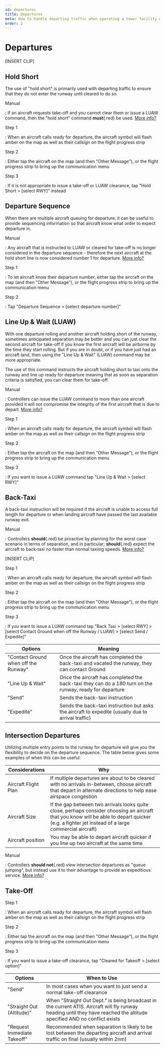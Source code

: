 ```yaml
---
id: departures
title: Departures
meta: How to handle departing traffic when operating a tower facility within Infinite Flight.
order: 2
---
```




# Departures



[INSERT CLIP]



## Hold Short



The use of "hold short" is primarily used with departing traffic to ensure that they do not enter the runway until cleared to do so.



Manual

: If an aircraft requests take-off and you cannot clear them or issue a LUAW command, then the "hold short" command **must**{.red} be used. [More info?](/guide/atc-manual/3.-tower/3.2-departures#3.2.1)



Step 1

: When an aircraft calls ready for departure, the aircraft symbol will flash amber on the map as well as their callsign on the flight progress strip



Step 2

: Either tap the aircraft on the map (and then "Other Message"), or the flight progress strip to bring up the communication menu



Step 3

: If it is not appropriate to issue a take-off or LUAW clearance, tap "Hold Short > [select RWY]" instead



## Departure Sequence



When there are multiple aircraft queuing for departure, it can be useful to provide sequencing information so that aircraft know what order to expect departure in.



Manual

: Any aircraft that is instructed to LUAW or cleared for take-off is no longer considered in the departure sequence - therefore the next aircraft at the hold short line is now considered number 1 for departure. [More info?](/guide/atc-manual/3.-tower/3.2-departures#3.2.2)



Step 1

: To let aircraft know their departure number, either tap the aircraft on the map (and then "Other Message"), or the flight progress strip to bring up the communication menu



Step 2

: Tap "Departure Sequence > [select departure number]"



## Line Up & Wait (LUAW)



With one departure rolling and another aircraft holding short of the runway, sometimes anticipated separation may be better and you can just clear the second aircraft for take-off if you know the first aircraft will be airborne by the time they start rolling. But if you are in doubt, or if you have just had an aircraft land, then using the "Line Up & Wait" (LUAW) command may be more appropriate.



The use of this command instructs the aircraft holding short to taxi onto the runway and line up ready for departure meaning that as soon as separation criteria is satisfied, you can clear them for take-off.



Manual

: Controllers can issue the LUAW command to more than one aircraft provided it will not compromise the integrity of the first aircraft that is due to depart. [More info?](/guide/atc-manual/3.-tower/3.2-departures#3.2.3)



Step 1

: When an aircraft calls ready for departure, the aircraft symbol will flash amber on the map as well as their callsign on the flight progress strip



Step 2

: Either tap the aircraft on the map (and then "Other Message"), or the flight progress strip to bring up the communication menu



Step 3

: If you want to issue a LUAW command tap "Line Up & Wait > [select RWY]" 



## Back-Taxi

A back-taxi instruction will be required if the aircraft is unable to access full length for departure or when landing aircraft have passed the last available runway exit.



Manual

: Controllers **should**{.red} be proactive by planning for the worst case scenario in terms of separation, and in particular; **should**{.red} expect the aircraft to back-taxi no faster than normal taxiing speeds. [More info?](/guide/atc-manual/3.-tower/3.2-departures#3.2.4)



[INSERT CLIP]



Step 1

: When an aircraft calls ready for departure, the aircraft symbol will flash amber on the map as well as their callsign on the flight progress strip



Step 2

: Either tap the aircraft on the map (and then "Other Message"), or the flight progress strip to bring up the communication menu



Step 3

: If you want to issue a LUAW command tap "Back Taxi > [select RWY] > [select Contact Ground when off the Runway / LUAW] > [select Send / Expedite]"



| Options                              | Meaning                                                      |
| ------------------------------------ | ------------------------------------------------------------ |
| "Contact Ground when off the Runway" | Once the aircraft has completed the back-taxi and vacated the runway, they can contact Ground |
| "Line Up & Wait"                     | Once the aircraft has completed the back-taxi they can do a 180 turn on the runway, ready for departure |
| "Send"                               | Sends the back-taxi instruction                              |
| "Expedite"                           | Sends the back-taxi instruction but asks the aircraft to expedite (usually due to arrival traffic) |



## Intersection Departures

Utilizing multiple entry points to the runway for departure will give you the flexibility to decide on the departure sequence. The table below gives some examples of when this can be useful:



| Considerations       | Why                                                          |
| -------------------- | ------------------------------------------------------------ |
| Aircraft Flight Plan | If multiple departures are about to be cleared with no arrivals in-between, choose aircraft that depart in alternate directions to help ease airspace congestion |
| Aircraft Size        | If the gap between two arrivals looks quite close, perhaps consider choosing an aircraft that you know will be able to depart quicker (e.g. a fighter jet instead of a large commercial aircraft) |
| Aircraft position    | You may be able to depart aircraft quicker if you line up two aircraft at the same time |



Manual

: Controllers **should not**{.red} view intersection departures as "queue jumping", but instead use it to their advantage to provide an expeditious service. [More info?](/guide/atc-manual/3.-tower/3.2-departures#3.2.5)



## Take-Off



Step 1

: When an aircraft calls ready for departure, the aircraft symbol will flash amber on the map as well as their callsign on the flight progress strip



Step 2

: Either tap the aircraft on the map (and then "Other Message"), or the flight progress strip to bring up the communication menu



Step 3

: If you want to issue a take-off clearance, tap "Cleared for Takeoff > [select option]"



| Options                     | When to Use                                                  |
| --------------------------- | ------------------------------------------------------------ |
| "Send"                      | In most cases when you want to just send a normal take-off clearance |
| "Straight Out (Altitude)"   | When "Straight Out Dept." is being broadcast in the current ATIS. Aircraft will fly runway heading until they have reached the altitude specified AND no conflict exists |
| "Request Immediate Takeoff" | Recommended when separation is likely to be lost between the departing aircraft and arrival traffic on final (usually within 2nm) |